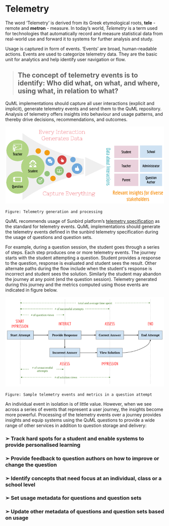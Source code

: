 # Telemetry

The word ‘Telemetry’ is derived from its Greek etymological roots, **tele** - remote and **metron** - measure. In today’s world, _Telemetry_ is a term used for technologies that automatically record and measure statistical data from real-world use and forward it to systems for further analysis and study.

Usage is captured in form of events. ‘Events’ are broad, human-readable actions. Events are used to categorize telemetry data. They are the basic unit for analytics and help identify user navigation or flow.

> ## The concept of telemetry events is to identify: Who did what, on what, and where, using what, in relation to what?

QuML implementations should capture all user interactions \(explicit and implicit\), generate telemetry events and send them to the QuML repository. Analysis of telemetry offers insights into behaviour and usage patterns, and thereby drive decisions, recommendations, and outcomes.

![Telemtry conceptual diagram](../.gitbook/assets/Telemetry_concept.png)

```text
Figure: Telemetry generation and processing
```

QuML recommends usage of Sunbird platform’s [telemetry specification](http://docs.sunbird.org/latest/developer-docs/telemetry/overview/) as the standard for telemetry events. QuML implementations should generate the telemetry events defined in the sunbird telemetry specification during the usage of questions and question sets.

For example, during a question session, the student goes through a series of steps. Each step produces one or more telemetry events. The journey starts with the student attempting a question. Student provides a response to the question, response is evaluated and student sees the result. Other alternate paths during the flow include when the student's response is incorrect and student sees the solution. Similarly the student may abandon the journey at any point \(end the question session\). Telemetry generated during this journey and the metrics computed using those events are indicated in figure below.

![Telemtry sample flow of events](../.gitbook/assets/Telemetry_sample_flow.png)

```text
Figure: Sample telemetry events and metrics in a question attempt
```

An individual event in isolation is of little value. However, when we see across a series of events that represent a user journey, the insights become more powerful. Processing of the telemetry events over a journey provides insights and equip systems using the QuML questions to provide a wide range of other services in addition to question storage and delivery:

### ➢ Track hard spots for a student and enable systems to provide personalised learning

### ➢ Provide feedback to question authors on how to improve or change the question

### ➢ Identify concepts that need focus at an individual, class or a school level

### ➢ Set usage metadata for questions and question sets

### ➢ Update other metadata of questions and question sets based on usage


